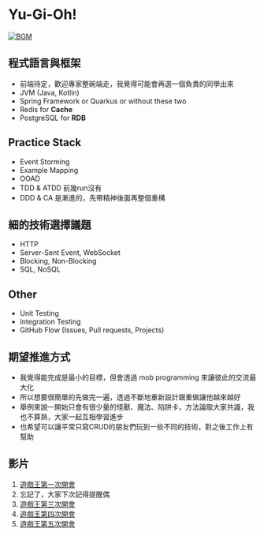 # Yu-Gi-Oh!
[![BGM](https://img.youtube.com/vi/tXAWuvakMno/0.jpg)](https://www.youtube.com/watch?v=tXAWuvakMno)

## 程式語言與框架
* 前端待定，歡迎專家整碗端走，我覺得可能會再選一個負責的同學出來
* JVM (Java, Kotlin)
* Spring Framework or Quarkus or without these two
* Redis for **Cache**
* PostgreSQL for **RDB**

## Practice Stack
* Event Storming
* Example Mapping
* OOAD
* TDD & ATDD 前幾run沒有
* DDD & CA 是漸進的，先帶精神後面再整個重構

## 細的技術選擇議題
* HTTP
* Server-Sent Event, WebSocket
* Blocking, Non-Blocking
* SQL, NoSQL

## Other
* Unit Testing
* Integration Testing
* GitHub Flow (Issues, Pull requests, Projects)

## 期望推進方式
* 我覺得能完成是最小的目標，但會透過 mob programming 來讓彼此的交流最大化
* 所以想要很簡單的先做完一遍，透過不斷地重新設計跟重做讓他越來越好
* 舉例來說一開始只會有很少量的怪獸、魔法、陷阱卡，方法論取大家共識，我也不算熟，大家一起互相學習進步
* 也希望可以讓平常只寫CRUD的朋友們玩到一些不同的技術，對之後工作上有幫助

## 影片
1. [遊戲王第一次開會](https://youtu.be/QL-o7Xp_4bo)
2. 忘記了，大家下次記得提醒偶
3. [遊戲王第三次開會](https://youtu.be/HZFNxIcTyQM)
4. [遊戲王第四次開會](https://youtu.be/yCsG4E655xU)
5. [遊戲王第五次開會](https://youtu.be/F6Cfz6IpBgo)

